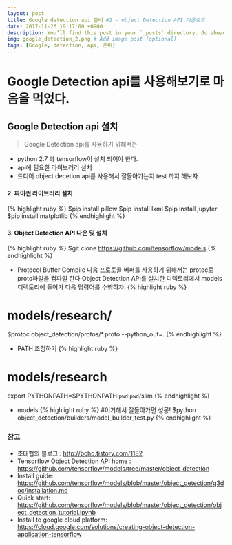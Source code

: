 ```yaml
---
layout: post
title: Google detection api 준비 #2 - object Detection API 다운로드
date: 2017-11-26 19:17:00 +0900
description: You’ll find this post in your `_posts` directory. Go ahead and edit it and re-build the site to see your changes. # Add post description (optional)
img: google_detection_2.png # Add image post (optional)
tags: [Google, detection, api, 준비]
---
```

# Google Detection api를 사용해보기로 마음을 먹었다.
## Google Detection api 설치
  >Google Detection api를 사용하기 위해서는
  * python 2.7 과 tensorflow이 설치 되어야 한다.
  * api에 필요한 라이브러리 설치
  * 드디어 object decetion api를 사용해서 잘돌아가는지 test 까지 해보자

#### 2. 파이썬 라이브러리 설치
{% highlight ruby %}
$pip install pillow
$pip install lxml
$pip install jupyter
$pip install matplotlib
{% endhighlight %}

#### 3. Object Detection API 다운 및 설치
{% highlight ruby %}
$git clone https://github.com/tensorflow/models
{% endhighlight %}

  * Protocol Buffer Compile
  다음 프로토콜 버퍼를 사용하기 위해서는 protoc로 proto파일을 컴파일 한다
  Object Detection API를 설치한 디렉토리에서 models 디렉토리에 들어가 다음 명령어를 수행하자.
  {% highlight ruby %}
  # models/research/
  $protoc object_detection/protos/*.proto --python_out=.
  {% endhighlight %}

  * PATH 조정하기
  {% highlight ruby %}
  # models/research
  export PYTHONPATH=$PYTHONPATH:`pwd`:`pwd`/slim
  {% endhighlight %}

  * models
  {% highlight ruby %}
  #이거해서 잘돌아가면 성공!
  $python object_detection/builders/model_builder_test.py
  {% endhighlight %}

### 참고
- 조대협의 블로그 : http://bcho.tistory.com/1182
- Tensorflow Object Detection API home : https://github.com/tensorflow/models/tree/master/object_detection
- Install guide: https://github.com/tensorflow/models/blob/master/object_detection/g3doc/installation.md
- Quick start: https://github.com/tensorflow/models/blob/master/object_detection/object_detection_tutorial.ipynb
- Install to google cloud platform: https://cloud.google.com/solutions/creating-object-detection-application-tensorflow

[protocol 2.6]: https://github.com/google/protobuf/releases/tag/v2.6.1
